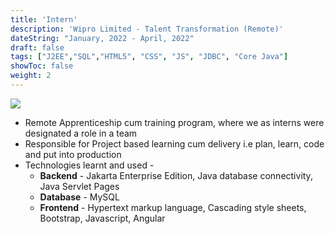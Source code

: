 ```yaml
---
title: 'Intern'
description: 'Wipro Limited - Talent Transformation (Remote)' 
dateString: "January, 2022 - April, 2022"
draft: false
tags: ["J2EE","SQL","HTML5", "CSS", "JS", "JDBC", "Core Java"]
showToc: false
weight: 2
---
```

![](../wipro_colored.png?width=150&height=150#center)
- Remote Apprenticeship cum training program, where we as interns were designated a role in a team
- Responsible for Project based learning cum delivery i.e plan, learn, code and put into production
- Technologies learnt and used -  
  - **Backend**  - Jakarta Enterprise Edition, Java database connectivity, Java Servlet Pages
  - **Database** - MySQL
  - **Frontend** - Hypertext markup language, Cascading style sheets, Bootstrap, Javascript, Angular
